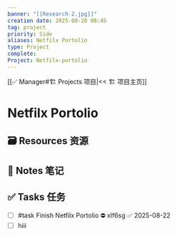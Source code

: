 ```yaml
---
banner: "[[Research-2.jpg]]"
creation date: 2025-08-20 08:45
tag: project
priority: Side
aliases: Netfilx Portolio
type: Project
complete:
Project: Netfilx-portolio
---
```

[[✅ Manager#🏗️ Projects 项目|<< 🏗️ 项目主页]]
# Netfilx Portolio

## 🗃️ Resources 资源


## 📒 Notes 笔记


## ✅  Tasks 任务
- [ ] #task Finish Netfilx Portolio ⛔ xlf6sg ✅ 2025-08-22
- [ ] hiii
